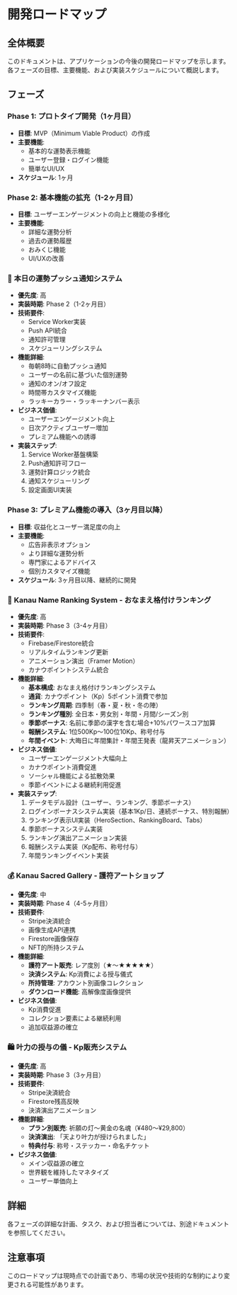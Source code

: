 # 開発ロードマップ

## 全体概要

このドキュメントは、アプリケーションの今後の開発ロードマップを示します。各フェーズの目標、主要機能、および実装スケジュールについて概説します。

## フェーズ

### Phase 1: プロトタイプ開発（1ヶ月目）

- **目標**: MVP（Minimum Viable Product）の作成
- **主要機能**:
  - 基本的な運勢表示機能
  - ユーザー登録・ログイン機能
  - 簡単なUI/UX
- **スケジュール**: 1ヶ月

### Phase 2: 基本機能の拡充（1-2ヶ月目）

- **目標**: ユーザーエンゲージメントの向上と機能の多様化
- **主要機能**:
  - 詳細な運勢分析
  - 過去の運勢履歴
  - おみくじ機能
  - UI/UXの改善

### 📱 **本日の運勢プッシュ通知システム**
- **優先度**: 高
- **実装時期**: Phase 2（1-2ヶ月目）
- **技術要件**: 
  - Service Worker実装
  - Push API統合
  - 通知許可管理
  - スケジューリングシステム
- **機能詳細**:
  - 毎朝8時に自動プッシュ通知
  - ユーザーの名前に基づいた個別運勢
  - 通知のオン/オフ設定
  - 時間帯カスタマイズ機能
  - ラッキーカラー・ラッキーナンバー表示
- **ビジネス価値**: 
  - ユーザーエンゲージメント向上
  - 日次アクティブユーザー増加
  - プレミアム機能への誘導
- **実装ステップ**:
  1. Service Worker基盤構築
  2. Push通知許可フロー
  3. 運勢計算ロジック統合
  4. 通知スケジューリング
  5. 設定画面UI実装

### Phase 3: プレミアム機能の導入（3ヶ月目以降）

- **目標**: 収益化とユーザー満足度の向上
- **主要機能**:
  - 広告非表示オプション
  - より詳細な運勢分析
  - 専門家によるアドバイス
  - 個別カスタマイズ機能
- **スケジュール**: 3ヶ月目以降、継続的に開発

### 🧩 **Kanau Name Ranking System - おなまえ格付けランキング**
- **優先度**: 高
- **実装時期**: Phase 3（3-4ヶ月目）
- **技術要件**:
  - Firebase/Firestore統合
  - リアルタイムランキング更新
  - アニメーション演出（Framer Motion）
  - カナウポイントシステム統合
- **機能詳細**:
  - **基本構成**: おなまえ格付けランキングシステム
  - **通貨**: カナウポイント（Kp）5ポイント消費で参加
  - **ランキング周期**: 四季制（春・夏・秋・冬の陣）
  - **ランキング種別**: 全日本・男女別・年間・月間/シーズン別
  - **季節ボーナス**: 名前に季節の漢字を含む場合+10%パワースコア加算
  - **報酬システム**: 1位500Kp〜100位10Kp、称号付与
  - **年間イベント**: 大晦日に年間集計・年間王発表（龍昇天アニメーション）
- **ビジネス価値**:
  - ユーザーエンゲージメント大幅向上
  - カナウポイント消費促進
  - ソーシャル機能による拡散効果
  - 季節イベントによる継続利用促進
- **実装ステップ**:
  1. データモデル設計（ユーザー、ランキング、季節ボーナス）
  2. ログインボーナスシステム実装（基本1Kp/日、連続ボーナス、特別報酬）
  3. ランキング表示UI実装（HeroSection、RankingBoard、Tabs）
  4. 季節ボーナスシステム実装
  5. ランキング演出アニメーション実装
  6. 報酬システム実装（Kp配布、称号付与）
  7. 年間ランキングイベント実装

### 💰 **Kanau Sacred Gallery - 護符アートショップ**
- **優先度**: 中
- **実装時期**: Phase 4（4-5ヶ月目）
- **技術要件**:
  - Stripe決済統合
  - 画像生成API連携
  - Firestore画像保存
  - NFT的所持システム
- **機能詳細**:
  - **護符アート販売**: レア度別（★〜★★★★★）
  - **決済システム**: Kp消費による授与儀式
  - **所持管理**: アカウント別画像コレクション
  - **ダウンロード機能**: 高解像度画像提供
- **ビジネス価値**:
  - Kp消費促進
  - コレクション要素による継続利用
  - 追加収益源の確立

### 🛍️ **叶力の授与の儀 - Kp販売システム**
- **優先度**: 高
- **実装時期**: Phase 3（3ヶ月目）
- **技術要件**:
  - Stripe決済統合
  - Firestore残高反映
  - 決済演出アニメーション
- **機能詳細**:
  - **プラン別販売**: 祈願の灯〜黄金の名魂（¥480〜¥29,800）
  - **決済演出**: 「天より叶力が授けられました」
  - **特典付与**: 称号・ステッカー・命名チケット
- **ビジネス価値**:
  - メイン収益源の確立
  - 世界観を維持したマネタイズ
  - ユーザー単価向上

## 詳細

各フェーズの詳細な計画、タスク、および担当者については、別途ドキュメントを参照してください。

## 注意事項

このロードマップは現時点での計画であり、市場の状況や技術的な制約により変更される可能性があります。
